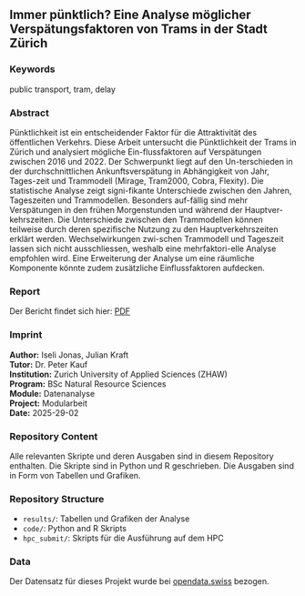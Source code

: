 ## Immer pünktlich? Eine Analyse möglicher Verspätungsfaktoren von Trams in der Stadt Zürich

### Keywords
public transport, tram, delay

### Abstract
Pünktlichkeit ist ein entscheidender Faktor für die Attraktivität des öffentlichen Verkehrs. Diese Arbeit untersucht die Pünktlichkeit der Trams in Zürich und analysiert mögliche Ein-flussfaktoren auf Verspätungen zwischen 2016 und 2022. Der Schwerpunkt liegt auf den Un-terschieden in der durchschnittlichen Ankunftsverspätung in Abhängigkeit von Jahr, Tages-zeit und Trammodell (Mirage, Tram2000, Cobra, Flexity). Die statistische Analyse zeigt signi-fikante Unterschiede zwischen den Jahren, Tageszeiten und Trammodellen. Besonders auf-fällig sind mehr Verspätungen in den frühen Morgenstunden und während der Hauptver-kehrszeiten. Die Unterschiede zwischen den Trammodellen können teilweise durch deren spezifische Nutzung zu den Hauptverkehrszeiten erklärt werden. Wechselwirkungen zwi-schen Trammodell und Tageszeit lassen sich nicht ausschliessen, weshalb eine mehrfaktori-elle Analyse empfohlen wird. Eine Erweiterung der Analyse um eine räumliche Komponente könnte zudem zusätzliche Einflussfaktoren aufdecken.

### Report
Der Bericht findet sich hier: [PDF](https://github.com/juliankraft/DaAn_Projektarbeit/blob/main/Datenanalyse_Modularbeit_IseliKraft.pdf)

### Imprint
**Author:**         Iseli Jonas, Julian Kraft<br>
**Tutor:**          Dr. Peter Kauf<br>
**Institution:**    Zurich University of Applied Sciences (ZHAW)<br>
**Program:**        BSc Natural Resource Sciences<br>
**Module:**         Datenanalyse<br>
**Project:**        Modularbeit<br>
**Date:**           2025-29-02

### Repository Content
Alle relevanten Skripte und deren Ausgaben sind in diesem Repository enthalten. Die Skripte sind in Python und R geschrieben. Die Ausgaben sind in Form von Tabellen und Grafiken.

### Repository Structure
- `results/`: Tabellen und Grafiken der Analyse
- `code/`: Python and R Skripts
- `hpc_submit/`: Skripts für die Ausführung auf dem HPC

### Data
Der Datensatz für dieses Projekt wurde bei [opendata.swiss](https://opendata.swiss/de/) bezogen.